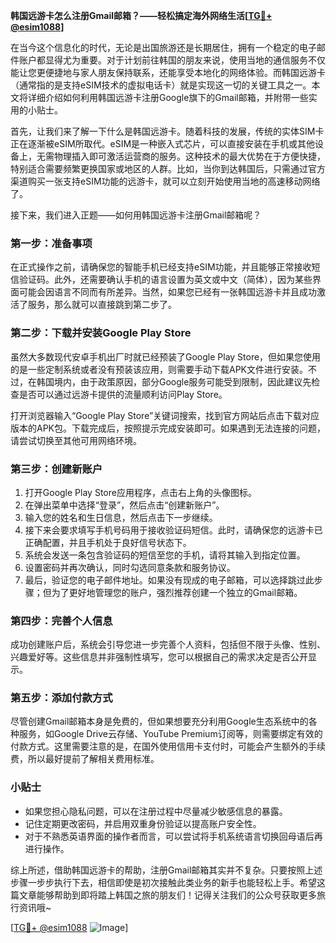 **韩国远游卡怎么注册Gmail邮箱？——轻松搞定海外网络生活[[TG💪+ @esim1088](https://t.me/s/esim1088)]**

在当今这个信息化的时代，无论是出国旅游还是长期居住，拥有一个稳定的电子邮件账户都显得尤为重要。对于计划前往韩国的朋友来说，使用当地的通信服务不仅能让您更便捷地与家人朋友保持联系，还能享受本地化的网络体验。而韩国远游卡（通常指的是支持eSIM技术的虚拟电话卡）就是实现这一切的关键工具之一。本文将详细介绍如何利用韩国远游卡注册Google旗下的Gmail邮箱，并附带一些实用的小贴士。

首先，让我们来了解一下什么是韩国远游卡。随着科技的发展，传统的实体SIM卡正在逐渐被eSIM所取代。eSIM是一种嵌入式芯片，可以直接安装在手机或其他设备上，无需物理插入即可激活运营商的服务。这种技术的最大优势在于方便快捷，特别适合需要频繁更换国家或地区的人群。比如，当你到达韩国后，只需通过官方渠道购买一张支持eSIM功能的远游卡，就可以立刻开始使用当地的高速移动网络了。

接下来，我们进入正题——如何用韩国远游卡注册Gmail邮箱呢？

### 第一步：准备事项

在正式操作之前，请确保您的智能手机已经支持eSIM功能，并且能够正常接收短信验证码。此外，还需要确认手机的语言设置为英文或中文（简体），因为某些界面可能会因语言不同而有所差异。当然，如果您已经有一张韩国远游卡并且成功激活了服务，那么就可以直接跳到第二步了。

### 第二步：下载并安装Google Play Store

虽然大多数现代安卓手机出厂时就已经预装了Google Play Store，但如果您使用的是一些定制系统或者没有预装该应用，则需要手动下载APK文件进行安装。不过，在韩国境内，由于政策原因，部分Google服务可能受到限制，因此建议先检查是否可以通过远游卡提供的流量顺利访问Play Store。

打开浏览器输入“Google Play Store”关键词搜索，找到官方网站后点击下载对应版本的APK包。下载完成后，按照提示完成安装即可。如果遇到无法连接的问题，请尝试切换至其他可用网络环境。

### 第三步：创建新账户

1. 打开Google Play Store应用程序，点击右上角的头像图标。
2. 在弹出菜单中选择“登录”，然后点击“创建新账户”。
3. 输入您的姓名和生日信息，然后点击下一步继续。
4. 接下来会要求填写手机号码用于接收验证码短信。此时，请确保您的远游卡已正确配置，并且手机处于良好信号状态下。
5. 系统会发送一条包含验证码的短信至您的手机，请将其输入到指定位置。
6. 设置密码并再次确认，同时勾选同意条款和服务协议。
7. 最后，验证您的电子邮件地址。如果没有现成的电子邮箱，可以选择跳过此步骤；但为了更好地管理您的账户，强烈推荐创建一个独立的Gmail邮箱。

### 第四步：完善个人信息

成功创建账户后，系统会引导您进一步完善个人资料，包括但不限于头像、性别、兴趣爱好等。这些信息并非强制性填写，您可以根据自己的需求决定是否公开显示。

### 第五步：添加付款方式

尽管创建Gmail邮箱本身是免费的，但如果想要充分利用Google生态系统中的各种服务，如Google Drive云存储、YouTube Premium订阅等，则需要绑定有效的付款方式。这里需要注意的是，在国外使用信用卡支付时，可能会产生额外的手续费，所以最好提前了解相关费用标准。

### 小贴士

- 如果您担心隐私问题，可以在注册过程中尽量减少敏感信息的暴露。
- 记住定期更改密码，并启用双重身份验证以提高账户安全性。
- 对于不熟悉英语界面的操作者而言，可以尝试将手机系统语言切换回母语后再进行操作。

综上所述，借助韩国远游卡的帮助，注册Gmail邮箱其实并不复杂。只要按照上述步骤一步步执行下去，相信即使是初次接触此类业务的新手也能轻松上手。希望这篇文章能够帮助到即将踏上韩国之旅的朋友们！记得关注我们的公众号获取更多旅行资讯哦~

[[TG💪+ @esim1088](https://t.me/s/esim1088) ![Image](https://i.postimg.cc/4NQfJmqS/Snipaste-2025-05-13-00-14-12.png)]